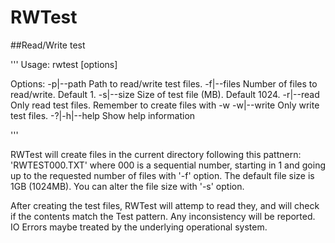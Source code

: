 # RWTest
##Read/Write test

'''
Usage: rwtest [options]

Options:
  -p|--path <path>    Path to read/write test files.
  -f|--files <files>  Number of files to read/write. Default 1.
  -s|--size <size>    Size of test file (MB). Default 1024.
  -r|--read           Only read test files. Remember to create files with -w
  -w|--write          Only write test files.
  -?|-h|--help        Show help information

'''

RWTest will create files in the current directory following this pattnern: 'RWTEST000.TXT' where 000 is a sequential number, 
starting in 1 and going up to the requested number of files with '-f' option. 
The default file size is 1GB (1024MB). You can alter the file size with '-s' option.

After creating the test files, RWTest will attemp to read they, and will check if the contents match the Test pattern. 
Any inconsistency will be reported. IO Errors maybe treated by the underlying operational system.